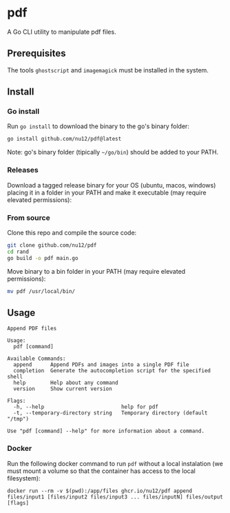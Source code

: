 # pdf

A Go CLI utility to manipulate pdf files.

## Prerequisites

The tools `ghostscript` and `imagemagick` must be installed in the system.

## Install

### Go install

Run `go install` to download the binary to the go's binary folder:

```bash
go install github.com/nu12/pdf@latest
```

Note: go's binary folder (tipically `~/go/bin`) should be added to your PATH.

### Releases

Download a tagged release binary for your OS (ubuntu, macos, windows) placing it in a folder in your PATH and make it executable (may require elevated permissions):

### From source

Clone this repo and compile the source code:

```bash
git clone github.com/nu12/pdf
cd rand
go build -o pdf main.go
```

Move binary to a bin folder in your PATH (may require elevated permissions):
```bash
mv pdf /usr/local/bin/
```

## Usage

```
Append PDF files

Usage:
  pdf [command]

Available Commands:
  append      Append PDFs and images into a single PDF file
  completion  Generate the autocompletion script for the specified shell
  help        Help about any command
  version     Show current version

Flags:
  -h, --help                         help for pdf
  -t, --temporary-directory string   Temporary directory (default "/tmp")

Use "pdf [command] --help" for more information about a command.
```

### Docker

Run the following docker command to run `pdf` without a local instalation (we must mount a volume so that the container has access to the local filesystem):

```
docker run --rm -v $(pwd):/app/files ghcr.io/nu12/pdf append files/input1 [files/input2 files/input3 ... files/inputN] files/output [flags]
```